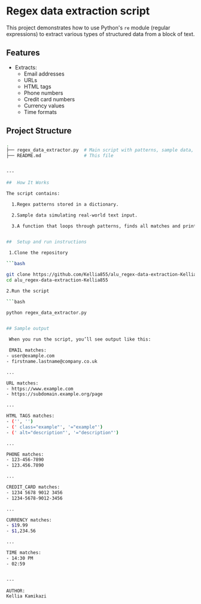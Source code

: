 # Regex data extraction script

This project demonstrates how to use Python's `re` module (regular expressions) to extract various types of structured data from a block of text.

##  Features

- Extracts:
  - Email addresses
  - URLs
  - HTML tags
  - Phone numbers
  - Credit card numbers
  - Currency values
  - Time formats

##  Project Structure

```bash
.
├── regex_data_extractor.py  # Main script with patterns, sample data, and function
├── README.md                # This file


---

##  How It Works

The script contains:

  1.Regex patterns stored in a dictionary.

  2.Sample data simulating real-world text input.

  3.A function that loops through patterns, finds all matches and prints them


##  Setup and run instructions

 1.Clone the repository

```bash

git clone https://github.com/Kellia855/alu_regex-data-extraction-Kellia855.git
cd alu_regex-data-extraction-Kellia855

2.Run the script

```bash

python regex_data_extractor.py


## Sample output

 When you run the script, you’ll see output like this:

 EMAIL matches:
- user@example.com
- firstname.lastname@company.co.uk

...

URL matches:
- https://www.example.com
- https://subdomain.example.org/page

...

HTML TAGS matches:
- ('', '')
- (' class="example"', '="example"')
- (' alt="description"', '="description"')

...

PHONE matches:
- 123-456-7890
- 123.456.7890

...

CREDIT_CARD matches:
- 1234 5678 9012 3456
- 1234-5678-9012-3456

...

CURRENCY matches:
- $19.99
- $1,234.56

...

TIME matches:
- 14:30 PM
- 02:59


---

AUTHOR:
Kellia Kamikazi